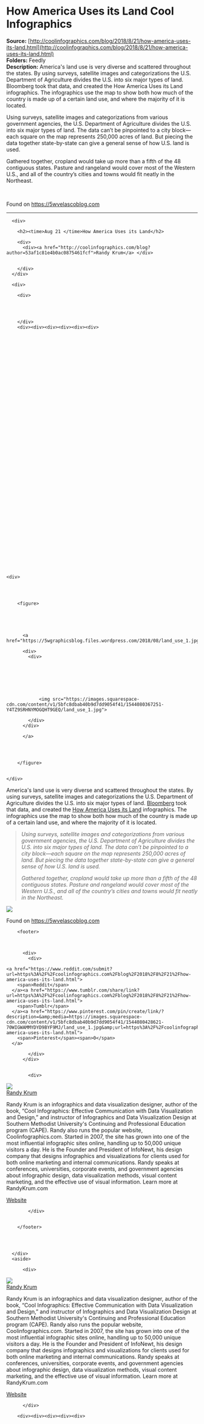 # How America Uses its Land Cool Infographics

**Source:** [http://coolinfographics.com/blog/2018/8/21/how-america-uses-its-land.html](http://coolinfographics.com/blog/2018/8/21/how-america-uses-its-land.html)  
**Folders:** Feedly  
**Description:** America's land use is very diverse and scattered throughout the states. By using surveys, satellite images and categorizations the U.S. Department of Agriculture divides the U.S. into six major types of land. Bloomberg took that data, and created the How America Uses its Land infographics. The infographics use the map to show both how much of the country is made up of a certain land use, and where the majority of it is located.

Using surveys, satellite images and categorizations from various government agencies, the U.S. Department of Agriculture divides the U.S. into six major types of land. The data can’t be pinpointed to a city block—each square on the map represents 250,000 acres of land. But piecing the data together state-by-state can give a general sense of how U.S. land is used.

Gathered together, cropland would take up more than a fifth of the 48 contiguous states. Pasture and rangeland would cover most of the Western U.S., and all of the country’s cities and towns would fit neatly in the Northeast.

 

Found on https://5wvelascoblog.com


---

<article>
      
      <div>
        
        <h2><time>Aug 21 </time>How America Uses its Land</h2>

        <div>
          <div><a href="http://coolinfographics.com/blog?author=53af1c81e4b0ac0875461fcf">Randy Krum</a> </div>

          
        </div>
      </div>
      
      <div>
        
        <div>
          
          
          
          
        </div>
        <div><div><div><div><div><div>










































  

    
  
    <div>

      

      
        <figure>
          
        
        

        
          <a href="https://5wgraphicsblog.files.wordpress.com/2018/08/land_use_1.jpg">
            
          <div>
            <div>
                
                
                
                
                
                
                
                <img src="https://images.squarespace-cdn.com/content/v1/5bfc8dbab40b9d7dd9054f41/1544080367251-Y4TZ9SRHNYMOGQHT9GEQ/land_use_1.jpg">

            </div>
          </div>
        
          </a>
        

        
      
        </figure>
      

    </div>
  


  


</div></div><div><div>

<div>
  <p>America's land use is very diverse and scattered throughout the states. By using surveys, satellite images and categorizations the U.S. Department of Agriculture divides the U.S. into six major types of land. <a href="https://www.bloomberg.com/graphics/2018-us-land-use/?">Bloomberg</a> took that data, and created the <a href="https://www.bloomberg.com/graphics/2018-us-land-use/?">How America Uses its Land</a> infographics. The infographics use the map to show both how much of the country is made up of a certain land use, and where the majority of it is located.</p><blockquote><p><em>Using surveys, satellite images and categorizations from various government agencies, the U.S. Department of Agriculture divides the U.S. into six major types of land. The data can’t be pinpointed to a city block—each square on the map represents 250,000 acres of land. But piecing the data together state-by-state can give a general sense of how U.S. land is used.</em></p><p><em>Gathered together, cropland would take up more than a fifth of the 48 contiguous states. Pasture and rangeland would cover most of the Western U.S., and all of the country’s cities and towns would fit neatly in the Northeast.</em></p></blockquote>
</div>






















</div></div><div><div><img src="https://static1.squarespace.com/static/5bfc8dbab40b9d7dd9054f41/t/5c004c818a4134987324d3c3/1534872114287/1000w/America+Uses+its+Land+Sectors.jpg"></div></div><div><div>

<div>
  <p>Found on <a href="https://5wvelascoblog.com/2018/08/03/how-america-uses-its-land/">https://5wvelascoblog.com</a></p>
</div>






















</div></div></div></div></div></div>

        <footer>

          

          <div>
            <div>
              

<div>

  <div>

    <a href="https://www.reddit.com/submit?url=https%3A%2F%2Fcoolinfographics.com%2Fblog%2F2018%2F8%2F21%2Fhow-america-uses-its-land.html">
        <span>Reddit</span>
      </a><a href="https://www.tumblr.com/share/link?url=https%3A%2F%2Fcoolinfographics.com%2Fblog%2F2018%2F8%2F21%2Fhow-america-uses-its-land.html">
        <span>Tumblr</span>
      </a><a href="https://www.pinterest.com/pin/create/link/?description=&amp;media=https://images.squarespace-cdn.com/content/v1/5bfc8dbab40b9d7dd9054f41/1544080428621-70WIGWAMMYDYD9BYF9MJ/land_use_1.jpg&amp;url=https%3A%2F%2Fcoolinfographics.com%2Fblog%2F2018%2F8%2F21%2Fhow-america-uses-its-land.html">
        <span>Pinterest</span><span>0</span>
      </a>
    

  </div>

</div>

            </div>
          </div>

          
            <div>
              
  <a href="http://coolinfographics.com/blog?author=53af1c81e4b0ac0875461fcf">
    <img src="https://images.squarespace-cdn.com/content/v2/namespaces/memberAccountAvatars/libraries/53af1c81e4b0ac0875461fcf/935fa8c3-3ebf-4f61-9d09-a5f41d4cb7ad/Randy+Krum+Profile+Photo+square+300px.jpg?format=300w">
  </a>

<div><a href="http://coolinfographics.com/blog?author=53af1c81e4b0ac0875461fcf">Randy Krum</a></div>
<p>Randy Krum is an infographics and data visualization designer, author of 
the book, “Cool Infographics: Effective Communication with Data 
Visualization and Design,” and instructor of Infographics and Data 
Visualization Design at Southern Methodist University's Continuing and 
Professional Education program (CAPE). Randy also runs the popular website, 
Coolinfographics.com. Started in 2007, the site has grown into one of the 
most influential infographic sites online, handling up to 50,000 unique 
visitors a day. He is the Founder and President of InfoNewt, his design 
company that designs infographics and visualizations for clients used for 
both online marketing and internal communications. Randy speaks at 
conferences, universities, corporate events, and government agencies about 
infographic design, data visualization methods, visual content marketing, 
and the effective use of visual information. Learn more at RandyKrum.com</p>
<a href="https://coolinfographics.com">Website</a>

            </div>
          

        </footer>

        

        
      </div>
      <aside>
        
          <div>
            
  <a href="http://coolinfographics.com/blog?author=53af1c81e4b0ac0875461fcf">
    <img src="https://images.squarespace-cdn.com/content/v2/namespaces/memberAccountAvatars/libraries/53af1c81e4b0ac0875461fcf/935fa8c3-3ebf-4f61-9d09-a5f41d4cb7ad/Randy+Krum+Profile+Photo+square+300px.jpg?format=300w">
  </a>

<div><a href="http://coolinfographics.com/blog?author=53af1c81e4b0ac0875461fcf">Randy Krum</a></div>
<p>Randy Krum is an infographics and data visualization designer, author of 
the book, “Cool Infographics: Effective Communication with Data 
Visualization and Design,” and instructor of Infographics and Data 
Visualization Design at Southern Methodist University's Continuing and 
Professional Education program (CAPE). Randy also runs the popular website, 
Coolinfographics.com. Started in 2007, the site has grown into one of the 
most influential infographic sites online, handling up to 50,000 unique 
visitors a day. He is the Founder and President of InfoNewt, his design 
company that designs infographics and visualizations for clients used for 
both online marketing and internal communications. Randy speaks at 
conferences, universities, corporate events, and government agencies about 
infographic design, data visualization methods, visual content marketing, 
and the effective use of visual information. Learn more at RandyKrum.com</p>
<a href="https://coolinfographics.com">Website</a>

          </div>
        
        <div><div><div><div><div>










































  

    
  
    <div>

      

      
        <figure>
          
        
        

        
          <a href="https://randykrum.com/">
            
          <div>
            <div>
                
                
                
                
                
                
                
                <img src="https://images.squarespace-cdn.com/content/v1/5bfc8dbab40b9d7dd9054f41/1543338976565-HGDGM43ADZCCNRPGQBDP/Randy+Krum+Profile+Photo+square+512px.jpg">

            </div>
          </div>
        
          </a>
        

        
      
        </figure>
      

    </div>
  


  


</div></div><div><div>

<div>
  <h3>Randy Krum</h3><p>Designer | Author | Instructor</p>
</div>




















  
  



</div></div><div><div>



<div>
  
  <nav>
    <a href="https://www.facebook.com/rtkrum/">
      <div>
        
      </div>
    </a><a href="https://www.linkedin.com/in/rtkrum/">
      <div>
        
      </div>
    </a><a href="https://www.youtube.com/channel/UCYKorY61lWqcXPAovPypGLg">
      <div>
        
      </div>
    </a><a href="https://www.pinterest.com/rtkrum/">
      <div>
        
      </div>
    </a><a href="https://bsky.app/profile/rtkrum.bsky.social">
      <div>
        
      </div>
    </a>
  </nav>
</div>
</div></div><div><div>

<div>
  
  
</div>
</div></div><div><div>




















  
  




<div>
  
</div>
</div></div><div><div>

<div>
  <a href="http://coolinfographics.com/book">
    Download Free Sample Chapter
  </a>
</div>
</div></div><div><div>










































  

    
  
    <div>

      

      
        <figure>
          
        
        

        
          <a href="https://www.meetup.com/DFWDataViz/">
            
          <div>
            <div>
                
                
                
                
                
                
                
                <img src="https://images.squarespace-cdn.com/content/v1/5bfc8dbab40b9d7dd9054f41/1543340403077-1AP0RVWPEWFDJ095UIFZ/DFW+DataViz+Meetup+Logo+Transparent.png">

            </div>
          </div>
        
          </a>
        

        
          
          <figcaption>
            <div><p>Join the <a href="https://www.meetup.com/DFWDataViz/">DFW DataViz Meetup Group</a> if you’re in the Dallas/Fort Worth, TX area!</p></div>
          </figcaption>
        
      
        </figure>
      

    </div>
  


  


</div></div></div></div></div>
      </aside>

    </article>
  